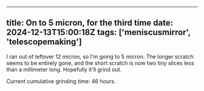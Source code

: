 
---
title: On to 5 micron, for the third time
date: 2024-12-13T15:00:18Z
tags: ['meniscusmirror', 'telescopemaking']
---

I ran out of leftover 12 micron, so I'm going to 5 micron. The longer scratch seems to be entirely gone, and the short scratch is now two tiny slices less than a millimeter long. Hopefully it'll grind out.

Current cumulative grinding time: 46 hours.
